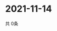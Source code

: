 # 2021-11-14
  共 0条

  <!-- BEGIN -->
  <!-- 最后更新时间Sun Nov 14 2021 09:03:13 GMT+0000 (Coordinated Universal Time) -->
  
  <!-- END -->
  
  